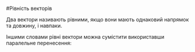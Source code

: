#<p1>Рівність векторів</p1>

Два вектори називають <p1>рівними</p1>, якщо вони мають однаковий напрямок та довжину, і навпаки.

Іншими словами рівні вектори можна сумістити використавши паралельне перенесення:

